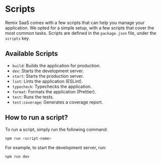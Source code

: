 # Scripts

Remix SaaS comes with a few scripts that can help you manage your application. We opted for a simple setup, with a few scripts that cover the most common tasks. Scripts are defined in the `package.json` file, under the `scripts` key.

## Available Scripts

- `build`: Builds the application for production.
- `dev`: Starts the development server.
- `start`: Starts the production server.
- `lint`: Lints the application (ESLint).
- `typecheck`: Typechecks the application.
- `format`: Formats the application (Prettier).
- `test`: Runs the tests.
- `test:coverage`: Generates a coverage report.

## How to run a script?

To run a script, simply run the following command:

```bash
npm run <script-name>
```

For example, to start the development server, run:

```bash
npm run dev
```


